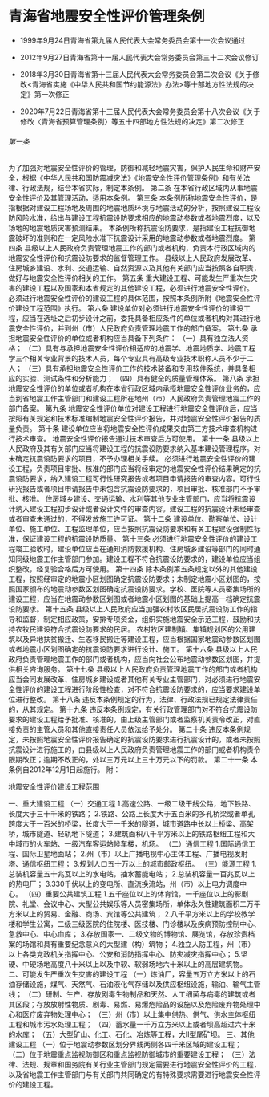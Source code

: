# 青海省地震安全性评价管理条例

- 1999年9月24日青海省第九届人民代表大会常务委员会第十一次会议通过

- 2012年9月27日青海省第十一届人民代表大会常务委员会第三十二次会议修订

- 2018年3月30日青海省第十三届人民代表大会常务委员会第二次会议《关于修改<青海省实施《中华人民共和国节约能源法》办法>等十部地方性法规的决定》第一次修正

- 2020年7月22日青海省第十三届人民代表大会常务委员会第十八次会议《关于修改〈青海省预算管理条例〉等五十四部地方性法规的决定》第二次修正

<!-- INFO END -->

###### 第一条

为了加强对地震安全性评价的管理，防御和减轻地震灾害，保护人民生命和财产安全，根据《中华人民共和国防震减灾法》《地震安全性评价管理条例》和有关法律、行政法规，结合本省实际，制定本条例。 第二条 在本省行政区域内从事地震安全性评价及其管理活动，适用本条例。 第三条 本条例所称地震安全性评价，是指根据对建设工程场地及周围的地震地质环境与地震活动的分析，按照建设工程设防风险水准，给出与建设工程抗震设防要求相应的地震动参数或者地震烈度，以及场地的地震地质灾害预测结果。 本条例所称抗震设防要求，是指建设工程抗御地震破坏的准则和在一定风险水准下抗震设计采用的地震动参数或者地震烈度。 第四条 县级以上人民政府负责管理地震工作的部门或者机构，负责本行政区域内的地震安全性评价和抗震设防要求的监督管理工作。 县级以上人民政府发展改革、住房城乡建设、水利、交通运输、自然资源以及其他有关部门应当按照各自职责，做好与地震安全性评价相关的工作。 第五条 重大建设工程、可能发生严重次生灾害的建设工程以及国家和本省规定的其他建设工程，必须进行地震安全性评价。 必须进行地震安全性评价的建设工程的具体范围，按照本条例所附《地震安全性评价建设工程范围》执行。 第六条 建设单位对必须进行地震安全性评价的建设工程，应当在选址之后初步设计之前，委托具备相应条件的单位或者机构对其进行地震安全性评价，并到州（市）人民政府负责管理地震工作的部门备案。 第七条 承担地震安全性评价的单位或者机构应当具备下列条件： （一）具有独立法人资格； （二）具有与承担地震安全性评价相适应的地震学、地震地质学、地震工程学三个相关专业背景的技术人员，每个专业具有高级专业技术职称人员不少于二人； （三）具有承担地震安全性评价工作的技术装备和专用软件系统，并具备相应的实验、测试条件和分析能力； （四）具有健全的质量管理体系。 第八条 承担地震安全性评价的单位或者机构在本省行政区域内承揽地震安全性评价业务的，应当到省地震工作主管部门和建设工程所在地州（市）人民政府负责管理地震工作的部门备案。 第九条 地震安全性评价单位对建设工程进行地震安全性评价后，应当按照有关规定和技术标准编制地震安全性评价报告，并对地震安全性评价报告的质量负责。 第十条 建设单位应当将地震安全性评价成果交由第三方技术审查机构进行技术审查。 地震安全性评价报告通过技术审查后方可使用。 第十一条 县级以上人民政府及其有关部门应当将建设工程的抗震设防要求纳入基本建设管理程序。对未确定抗震设防要求的项目，不予办理相关手续。 必须进行地震安全性评价的建设工程，负责项目审批、核准的部门应当将经审定的地震安全性评价结果确定的抗震设防要求，纳入建设工程可行性研究报告或者项目申请报告的审查内容。可行性研究报告或者项目申请报告中未包含抗震设防要求的，项目审批、核准部门不予审批、核准。 住房城乡建设、交通运输、水利等其他专业主管部门，应当将抗震设计纳入建设工程初步设计或者设计文件的审查内容。建设工程的抗震设计未经审查或者审查未通过的，不得发放施工许可证。 第十二条 建设单位、勘察单位、设计单位、施工单位、工程监理单位，应当按照抗震设防要求和有关工程建设强制性标准，保证建设工程的抗震设防质量。 第十三条 必须进行地震安全性评价的建设工程竣工验收时，建设单位应当在通知消防救援机构、住房城乡建设等部门的同时通知同级地震工作主管部门参加。建设工程不符合抗震设防要求的，建设单位应当组织整改，经复验合格后方可使用。 第十四条 除本条例第五条规定以外的其他建设工程，按照经审定的地震小区划图确定抗震设防要求；未制定地震小区划图的，按照国家颁布的地震动参数区划图确定抗震设防要求。学校、医院等人员密集场所的建设工程，应当在地震动参数区划图或者地震小区划图的基础上提高一档确定抗震设防要求。 第十五条 县级以上人民政府应当加强农村牧区民居抗震设防工作的指导和监督，制定相应政策，安排专项资金，组织实施地震安全示范工程，鼓励和扶持农牧民建设符合抗震设防要求的民居。 农村牧区建制镇、集镇规划区的公用建筑以及异地扶贫搬迁、生态移民搬迁等建设工程，应当根据国家地震动参数区划图或者地震小区划图确定的抗震设防要求进行设计、施工。 第十六条 县级以上人民政府负责管理地震工作的部门或者机构，应当向社会公布地震动参数区划图，并提供相关咨询服务。 第十七条 县级以上人民政府负责管理地震工作的部门或者机构应当会同发展改革、住房城乡建设或者其他有关专业主管部门，对必须进行地震安全性评价的建设工程进行阶段性检查，对不符合抗震设防要求的，应当要求建设单位进行整改。 第十八条 违反本条例规定的行为，法律、行政法规已规定法律责任的，从其规定。 第十九条 违反本条例规定，有关行政管理部门对不符合抗震设防要求的建设工程给予批准、核准的，由上级主管部门或者监察机关责令改正，对直接负责的主管人员和其他直接责任人员依法给予处分。 第二十条 违反本条例规定，未按照地震安全性评价报告确定的抗震设防要求进行抗震设计的，或者未按照抗震设计进行施工的，由县级以上人民政府负责管理地震工作的部门或者机构责令限期改正；逾期不改正的，处以三万元以上三十万元以下的罚款。 第二十一条 本条例自2012年12月1日起施行。 附：

地震安全性评价建设工程范围

一、重大建设工程 （一）交通工程 1.高速公路、一级二级干线公路，地下铁路、长度大于三十千米的铁路； 2.铁路、公路上长度大于五百米的多孔桥梁或者单孔跨度大于一百米的桥梁，长度大于一千米的隧道，城市道路中长以上桥梁、高架桥，城市隧道、轻轨地下隧道； 3.建筑面积八千平方米以上的铁路枢纽工程和大中城市的火车站、一级汽车客运站候车楼，机场。 （二）通信工程 1.国际通信工程、国际卫星地面站； 2.州（市）以上广播电视中心主体工程、广播电视发射塔、通信枢纽工程； 3.规划人口五十万以上的城市邮政枢纽。 （三）能源工程 1.总装机容量五十兆瓦以上的水电站，抽水蓄能电站； 2.总装机容量一百兆瓦以上的热电厂； 3.330千伏以上的变电所、直流换流站，州（市）以上电力调度中心。 （四）重要公共建筑工程 1.五千座位以上的体育馆，一千座位以上的影剧院、礼堂、会议中心、大型公共娱乐等人员密集场所，单体永久性建筑面积二万平方米以上的贸易、金融、商场、宾馆等公共建筑； 2.八千平方米以上的学校教学楼和学生公寓，二级三级医院的住院楼、医技楼、门诊楼以及疾病预防控制中心、急救中心、中心血库； 3.存放国家一、二级文物的博物馆、展览馆，存放珍贵档案的场馆和具有重要纪念意义的大型建（构）筑物； 4.独立人防工程，州（市）以上各类党政机关指挥中心、公安和消防指挥中心、防灾减灾指挥中心； 5.坚硬、中硬场地高度八十米以上以及中软、软弱场地六十米以上的高层建筑物。 二、可能发生严重次生灾害的建设工程 （一）炼油厂，容量五万立方米以上的石油存储设施，煤气、天然气、石油液化气存储以及供应枢纽设施，输油、输气主管线； （二）研制、生产、存放剧毒生物制品和天然、人工细菌与病毒的建筑或者其区段；存放放射性物质、剧毒、易燃、易爆危险品的设施以及危险废弃物处理中心和医疗废弃物处理中心； （三）州（市）以上集中供热、供气、供水主体枢纽工程和城市污水处理工程； （四）蓄水量一千万立方米以上或者坝高超过六十米的水库； （五）大型矿山、化工、石化、冶炼等工程，大Ⅱ型尾矿坝。 三、其他建设工程 （一）位于地震动参数区划分界线两侧各四千米区域的建设工程； （二）位于地震重点监视防御区和重点监视防御城市的重要建设工程； （三）法律、法规、规章和国务院有关行业主管部门规定需要进行地震安全性评价的工程，以及省地震工作主管部门与有关部门共同确定的有特殊要求需要进行地震安全性评价的建设工程。
